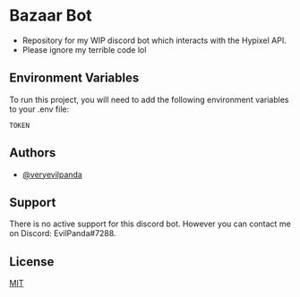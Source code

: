 
# Bazaar Bot

- Repository for my WIP discord bot which interacts with the Hypixel API.
- Please ignore my terrible code lol


## Environment Variables

To run this project, you will need to add the following environment variables to your .env file:

`TOKEN`




## Authors

- [@veryevilpanda](https://www.github.com/VeryEvilPanda)


## Support

There is no active support for this discord bot. However you can contact me on Discord: EvilPanda#7288.


## License

[MIT](https://choosealicense.com/licenses/mit/)


